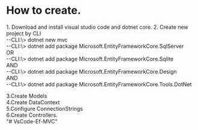 <h1>How to create.</h1>
1. Download and install visual studio code and dotnet core.
2. Create new project by CLI <br />
  --CLI:\> dotnet new mvc <br />
  --CLI:\> dotnet add package Microsoft.EntityFrameworkCore.SqlServer <br />
  OR <br />
  --CLI:\> dotnet add package Microsoft.EntityFrameworkCore.Sqlite <br />
  AND <br />
  --CLI:\> dotnet add package Microsoft.EntityFrameworkCore.Design <br />
  AND <br />
  --CLI:\> dotnet add package Microsoft.EntityFrameworkCore.Tools.DotNet <br />

3.Create Models<br />
4.Create DataContext <br />
5.Configure ConnectionStrings <br />
6.Create Controllers.<br />
"# VsCode-Ef-MVC" 
